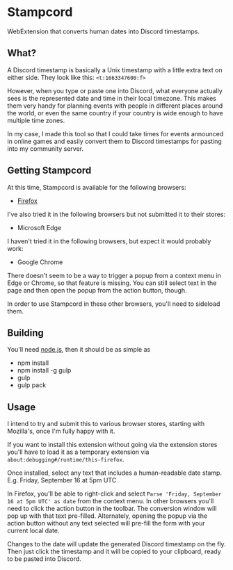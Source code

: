 # Stampcord
WebExtension that converts human dates into Discord timestamps.

## What?
A Discord timestamp is basically a Unix timestamp with a little extra text on either side. They look like this: `<t:1663347600:f>`

However, when you type or paste one into Discord, what everyone actually sees is the represented date and time in their local timezone. This makes them very handy for planning events with people in different places around the world, or even the same country if your country is wide enough to have multiple time zones.

In my case, I made this tool so that I could take times for events announced in online games and easily convert them to Discord timestamps for pasting into my community server.

## Getting Stampcord
At this time, Stampcord is available for the following browsers:

* [Firefox](https://addons.mozilla.org/en-GB/firefox/addon/stampcord/)

I've also tried it in the following browsers but not submitted it to their stores:

* Microsoft Edge

I haven't tried it in the following browsers, but expect it would probably work:

* Google Chrome

There doesn't seem to be a way to trigger a popup from a context menu in Edge or Chrome, so that feature is missing. You can still select text in the page and then open the popup from the action button, though.

In order to use Stampcord in these other browsers, you'll need to sideload them.

## Building
You'll need [node.js](https://nodejs.org/en/download/current/), then it should be as simple as

* npm install
* npm install -g gulp
* gulp
* gulp pack

## Usage
I intend to try and submit this to various browser stores, starting with Mozilla's, once I'm fully happy with it.

If you want to install this extension without going via the extension stores you'll have to load it as a temporary extension via `about:debugging#/runtime/this-firefox`.

Once installed, select any text that includes a human-readable date stamp. E.g. Friday, September 16 at 5pm UTC

In Firefox, you'll be able to right-click and select `Parse 'Friday, September 16 at 5pm UTC' as date` from the context menu. In other browsers you'll need to click the action button in the toolbar. The conversion window will pop up with that text pre-filled. Alternately, opening the popup via the action button without any text selected will pre-fill the form with your current local date.

Changes to the date will update the generated Discord timestamp on the fly. Then just click the timestamp and it will be copied to your clipboard, ready to be pasted into Discord.
